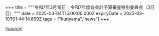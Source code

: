 +++
title = """令和7年3月18日　令和7年度各会計予算審査特別委員会（3日目）"""
date = 2025-03-04T15:00:00.000Z
expiryDate = 2025-03-10T01:44:14.699Z
tags = ["kuriyama","news"]
+++


[[source]](https://www.town.kuriyama.hokkaido.jp/site/gikai/30680.html)
